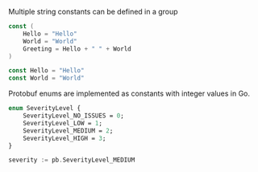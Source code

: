 Multiple string constants can be defined in a group

``` go
const (
    Hello = "Hello"
    World = "World"
    Greeting = Hello + " " + World
)
```

``` go
const Hello = "Hello"
const World = "World"
```

Protobuf enums are implemented as constants with integer values in Go.

``` proto
enum SeverityLevel {
    SeverityLevel_NO_ISSUES = 0;
    SeverityLevel_LOW = 1;
    SeverityLevel_MEDIUM = 2;
    SeverityLevel_HIGH = 3;
}
```

``` go
severity := pb.SeverityLevel_MEDIUM
```

